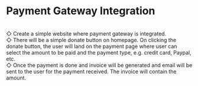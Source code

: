 # Payment Gateway Integration
<br>◇ Create a simple website where payment gateway is integrated.
<br>◇ There will be a simple donate button on homepage. On clicking
the donate button, the user will land on the payment page where
user can select the amount to be paid and the payment type, e.g.
credit card, Paypal, etc.
<br>◇ Once the payment is done and invoice will be generated and
email will be sent to the user for the payment received. The
invoice will contain the amount.
